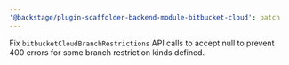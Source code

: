 ```yaml
---
'@backstage/plugin-scaffolder-backend-module-bitbucket-cloud': patch
---
```


Fix `bitbucketCloudBranchRestrictions` API calls to accept null to prevent 400 errors for some branch restriction kinds defined.

